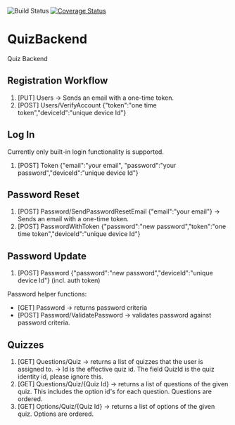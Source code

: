 ![Build Status](https://github.com/taskinkemal/QuizBackend/workflows/.NET%20Core/badge.svg?branch=master) [![Coverage Status](https://coveralls.io/repos/github/taskinkemal/QuizBackend/badge.png?branch=master)](https://coveralls.io/github/taskinkemal/QuizBackend?branch=master)

# QuizBackend
Quiz Backend

## Registration Workflow
1. [PUT] Users
-> Sends an email with a one-time token.
2. [POST] Users/VerifyAccount {"token":"one time token","deviceId":"unique device Id"}

## Log In
Currently only built-in login functionality is supported.

1. [POST] Token {"email":"your email", "password":"your password","deviceId":"unique device Id"}

## Password Reset

1. [POST] Password/SendPasswordResetEmail {"email":"your email"}
-> Sends an email with a one-time token.
2. [POST] PasswordWithToken {"password":"new password","token":"one time token","deviceId":"unique device Id"}

## Password Update
1. [POST] Password {"password":"new password","deviceId":"unique device Id"} (incl. auth token)

Password helper functions:
- [GET] Password -> returns password criteria
- [POST] Password/ValidatePassword -> validates password against password criteria.

## Quizzes

1. [GET] Questions/Quiz
-> returns a list of quizzes that the user is assigned to.
-> Id is the effective quiz id. The field QuizId is the quiz identity id, please ignore this.
2. [GET] Questions/Quiz/{Quiz Id}
-> returns a list of questions of the given quiz. This includes the option id's for each question. Questions are ordered.
3. [GET] Options/Quiz/{Quiz Id}
-> returns a list of options of the given quiz. Options are ordered.
